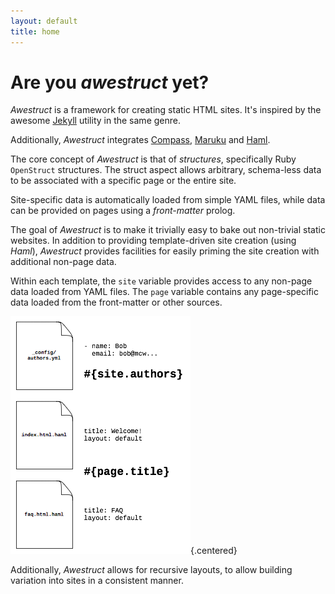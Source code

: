 ```yaml
---
layout: default
title: home
---
```

# Are you *awestruct* yet?

*Awestruct* is a framework for creating static HTML sites.  It's inspired
by the awesome [Jekyll](http://github.com/mojombo/jekyll) utility in the
same genre.

Additionally, *Awestruct* integrates [Compass](http://compass-style.org/),
[Maruku](http://maruku.rubyforge.org/) and [Haml](http://haml-lang.com/).

The core concept of *Awestruct* is that of _structures_, specifically
Ruby `OpenStruct` structures.  The struct aspect allows arbitrary,
schema-less data to be associated with a specific page or the entire
site.

Site-specific data is automatically loaded from simple YAML files, 
while data can be provided on pages using a _front-matter_ prolog.

The goal of *Awestruct* is to make it trivially easy to bake out
non-trivial static websites. In addition to providing template-driven
site creation (using *Haml*), *Awestruct* provides facilities for
easily priming the site creation with additional non-page data.

Within each template, the `site` variable provides access to any
non-page data loaded from YAML files.  The `page` variable contains
any page-specific data loaded from the front-matter or other
sources.

![Structs](/images/structs.png){.centered}

Additionally, *Awestruct* allows for recursive layouts, to allow
building variation into sites in a consistent manner.
